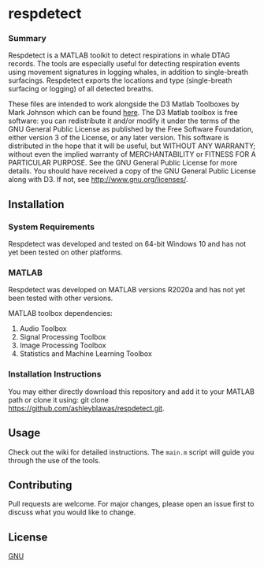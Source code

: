 # respdetect

### Summary
Respdetect is a MATLAB toolkit to detect respirations in whale DTAG records. The tools are especially useful for detecting respiration events using movement signatures in logging whales, in addition to single-breath surfacings. Respdetect exports the locations and type (single-breath surfacing or logging) of all detected breaths.

These files are intended to work alongside the D3 Matlab Toolboxes by Mark Johnson which can be found [here](https://github.com/stacyderuiter/dtagtools.git). The D3 Matlab toolbox is free software: you can redistribute it and/or modify it under the terms of the GNU General Public License as published by the Free Software Foundation, either version 3 of the License, or any later version. This software is distributed in the hope that it will be useful, but WITHOUT ANY WARRANTY; without even the implied warranty of MERCHANTABILITY or FITNESS FOR A PARTICULAR PURPOSE.  See the GNU General Public License for more details. You should have received a copy of the GNU General Public License along with D3. If not, see <http://www.gnu.org/licenses/>.

## Installation
### System Requirements
Respdetect was developed and tested on 64-bit Windows 10 and has not yet been tested on other platforms.

### MATLAB
Respdetect was developed on MATLAB versions R2020a and has not yet been tested with other versions.

MATLAB toolbox dependencies:

1. Audio Toolbox
2. Signal Processing Toolbox
3. Image Processing Toolbox
4. Statistics and Machine Learning Toolbox

### Installation Instructions
You may either directly download this repository and add it to your MATLAB path or clone it using: git clone https://github.com/ashleyblawas/respdetect.git.

## Usage
Check out the wiki for detailed instructions. The ``main.m`` script will guide you through the use of the tools.

## Contributing
Pull requests are welcome. For major changes, please open an issue first to discuss what you would like to change.

## License
[GNU](https://choosealicense.com/licenses/gpl-3.0/)
<br>
